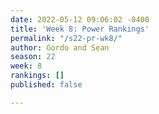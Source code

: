 ```yaml
---
date: 2022-05-12 09:06:02 -0400
title: 'Week 8: Power Rankings'
permalink: "/s22-pr-wk8/"
author: Gordo and Sean
season: 22
week: 8
rankings: []
published: false

---
```

